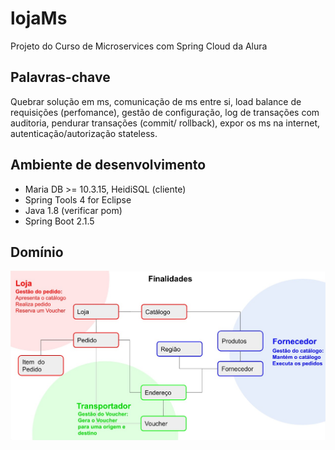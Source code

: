 # lojaMs
Projeto do Curso de Microservices com Spring Cloud da Alura

## Palavras-chave
Quebrar solução em ms, comunicação de ms entre si, load balance de requisições (perfomance), gestão de configuração, log de transações com auditoria, pendurar transações (commit/ rollback), expor os ms na internet, autenticação/autorização stateless.

## Ambiente de desenvolvimento
- Maria DB >= 10.3.15, HeidiSQL (cliente)
- Spring Tools 4 for Eclipse
- Java 1.8 (verificar pom)
- Spring Boot 2.1.5

## Domínio
![Contexto](https://github.com/j19791/lojaMs/blob/master/contexto.jpg)

